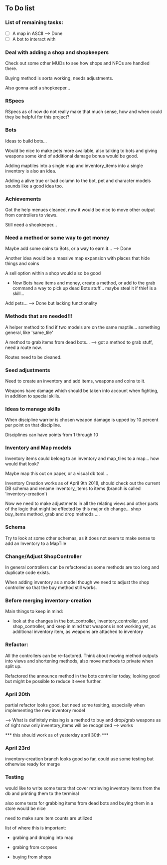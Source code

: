 ## To Do list

### List of remaining tasks:

* [ ] A map in ASCII --> Done
* [ ] A bot to interact with

### Deal with adding a shop and shopkeepers

Check out some other MUDs to see how shops and NPCs are handled there.

Buying method is sorta working, needs adjustments.

Also gonna add a shopkeeper...

### RSpecs

RSpecs as of now do not really make that much sense, how and when could they be helpful for this project?

### Bots

Ideas to build bots...

Would be nice to make pets more available, also talking to bots and giving weapons some kind of additional damage bonus would be good.

Adding maptiles into a single map and inventory_items into a single inventory is also an idea.

Adding a alive true or bad column to the bot, pet and character models sounds like a good idea too.

### Achievements

Got the help menues cleaned, now it would be nice to move other output from controllers to views.

Still need a shopkeeper...

### Need a method or some way to get money

Maybe add some coins to Bots, or a way to earn it... --> Done

Another idea would be a massive map expansion with places that hide things and coins

A sell option within a shop would also be good

* Now Bots have items and money, create a method, or add to the grab command a way to pick up dead Bots stuff... maybe steal it if thief is a skill...

Add pets... --> Done but lacking functionality

### Methods that are needed!!!

A helper method to find if two models are on the same maptile... something general, like 'same_tile'

A method to grab items from dead bots... --> got a method to grab stuff, need a route now.

Routes need to be cleaned.


### Seed adjustments

Need to create an inventory and add items, weapons and coins to it.

Weapons have damage which should be taken into account when fighting, in addition to special skills.


### Ideas to manage skills

When discipline warrior is chosen weapon damage is upped by 10 percent per point on that discipline.

Disciplines can have points from 1 through 10

### Inventory and Map models

Inventory items could belong to an inventory and map_tiles to a map... how would that look?

Maybe map this out on paper, or a visual db tool...

Inventory Creation works as of April 9th 2018, should check out the current DB schema and rename inventory_items to items (branch is called 'inventory-creation')

Now we need to make adjustments in all the relating views and other parts of the logic that might be effected by this major db change... shop buy_items method, grab and drop methods ....


### Schema

Try to look at some other schemas, as it does not seem to make sense to add an Inventory to a MapTile


### Change/Adjust ShopController

In general controllers can be refactored as some methods are too long and duplicate code exists.

When adding inventory as a model though we need to adjust the shop controller so that the buy method still works.


### Before merging inventory-creation

Main things to keep in mind:

- look at the changes in the bot_controller, inventory_controller, and shop_controller, and keep in mind that weapons is not working yet, as additional inventory item, as weapons are attached to inventory

### Refactor:

All the controllers can be re-factored. Think about moving method outputs into views and shortening methods, also move methods to private when split up.

Refactored the announce method in the bots controller today, looking good but might be possible to reduce it even further.

### April 20th

partial refactor looks good, but need some tesiting, especially when implementing the new inventory model

--> What is definitely missing is a method to buy and drop/grab weapons as of right now only inventory_items will be recognized --> works

*** this should work as of yesterday april 30th ***

### April 23rd

inventory-creation branch looks good so far, could use some testing but otherwise ready for merge

### Testing

would like to write some tests that cover retrieving inventory items from the db and printing them to the terminal

also some tests for grabbing items from dead bots and buying them in a store would be nice

need to make sure item counts are utilized

list of where this is important:

- grabing and droping into map

- grabing from corpses

- buying from shops

